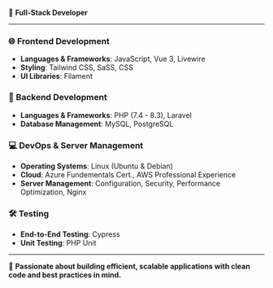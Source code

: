 🚀 **Full-Stack Developer**

---

### 🌐 Frontend Development
- **Languages & Frameworks**: JavaScript, Vue 3, Livewire
- **Styling**: Tailwind CSS, SaSS, CSS
- **UI Libraries**: Filament

### 🔧 Backend Development
- **Languages & Frameworks**: PHP (7.4 - 8.3), Laravel
- **Database Management**: MySQL, PostgreSQL

### 💻 DevOps & Server Management
- **Operating Systems**: Linux (Ubuntu & Debian)
- **Cloud**: Azure Fundementals Cert., AWS Professional Experience
- **Server Management**: Configuration, Security, Performance Optimization, Nginx

### 🛠️ Testing
- **End-to-End Testing**: Cypress
- **Unit Testing**: PHP Unit

---

🔹 **Passionate about building efficient, scalable applications with clean code and best practices in mind.**
